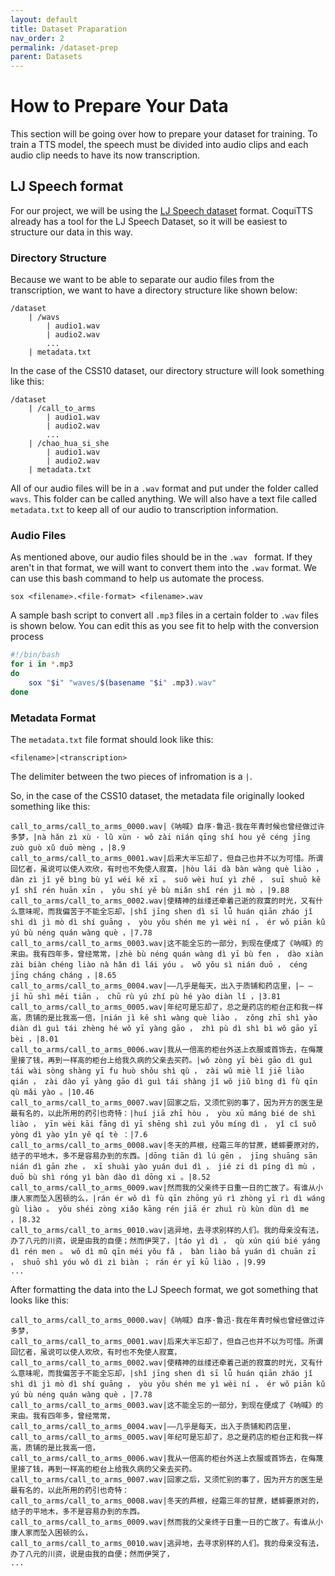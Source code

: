```yaml
---
layout: default
title: Dataset Praparation
nav_order: 2
permalink: /dataset-prep
parent: Datasets
---
```

# How to Prepare Your Data
This section will be going over how to prepare your dataset for training. To train a TTS model, the speech must be divided into audio clips and each audio clip needs to have its now transcription.

## LJ Speech format
For our project, we will be using the [LJ Speech dataset](https://keithito.com/LJ-Speech-Dataset/) format. CoquiTTS already has a tool for the LJ Speech Dataset, so it will be easiest to structure our data in this way. 

### Directory Structure
Because we want to be able to separate our audio files from the transcription, we want to have a directory structure like shown below:
```
/dataset
    | /wavs
        | audio1.wav
        | audio2.wav
        ...
    | metadata.txt
```

In the case of the CSS10 dataset, our directory structure will look something like this:
```
/dataset
    | /call_to_arms
        | audio1.wav
        | audio2.wav
        ...
    | /chao_hua_si_she
        | audio1.wav
        | audio2.wav
    | metadata.txt
```

All of our audio files will be in a `.wav` format and put under the folder called `wavs`. This folder can be called anything. We will also have a text file called `metadata.txt` to keep all of our audio to transcription information.

### Audio Files
As mentioned above, our audio files should be in the `.wav ` format. If they aren't in that format, we will want to convert them into the `.wav` format. We can use this bash command to help us automate the process.

```
sox <filename>.<file-format> <filename>.wav
```
A sample bash script to convert all `.mp3` files in a certain folder to `.wav` files is shown below. You can edit this as you see fit to help with the conversion process
```bash
#!/bin/bash
for i in *.mp3
do
    sox "$i" "waves/$(basename "$i" .mp3).wav"
done
```

### Metadata Format
The `metadata.txt` file format should look like this:
```
<filename>|<transcription>
```
The delimiter between the two pieces of infromation is a `|`.

So, in the case of the CSS10 dataset, the metadata file originally looked something like this:
```
call_to_arms/call_to_arms_0000.wav|《呐喊》自序·鲁迅·我在年青时候也曾经做过许多梦，|nà hǎn zì xù · lǔ xùn · wǒ zài nián qīng shí hou yě céng jīng zuò guò xǔ duō mèng ，|8.9
call_to_arms/call_to_arms_0001.wav|后来大半忘却了，但自己也并不以为可惜。所谓回忆者，虽说可以使人欢欣，有时也不免使人寂寞，|hòu lái dà bàn wàng què liào ， dàn zì jǐ yě bìng bù yǐ wéi kě xī 。 suǒ wèi huí yì zhě ， suī shuō kě yǐ shǐ rén huān xīn ， yǒu shí yě bù miǎn shǐ rén jì mò ，|9.88
call_to_arms/call_to_arms_0002.wav|使精神的丝缕还牵着己逝的寂寞的时光，又有什么意味呢，而我偏苦于不能全忘却，|shǐ jīng shen dì sī lǚ huán qiān zháo jǐ shì dì jì mò dì shí guāng ， yòu yǒu shén me yì wèi ní ， ér wǒ piān kǔ yú bù néng quán wàng què ，|7.78
call_to_arms/call_to_arms_0003.wav|这不能全忘的一部分，到现在便成了《呐喊》的来由。我有四年多，曾经常常，|zhè bù néng quán wàng dì yī bù fen ， dào xiàn zài biàn chéng liào nà hǎn dì lái yóu 。 wǒ yǒu sì nián duō ， céng jīng cháng cháng ，|8.65
call_to_arms/call_to_arms_0004.wav|——几乎是每天，出入于质铺和药店里，|— — jī hū shì měi tiān ， chū rù yú zhí pù hé yào diàn lǐ ，|3.81
call_to_arms/call_to_arms_0005.wav|年纪可是忘却了，总之是药店的柜台正和我一样高，质铺的是比我高一倍，|nián jì kě shì wàng què liào ， zǒng zhī shì yào diàn dì guì tái zhèng hé wǒ yī yàng gāo ， zhì pù dì shì bì wǒ gāo yī bèi ，|8.01
call_to_arms/call_to_arms_0006.wav|我从一倍高的柜台外送上衣服或首饰去，在侮蔑里接了钱，再到一样高的柜台上给我久病的父亲去买药。|wǒ zòng yī bèi gāo dì guì tái wài sòng shàng yī fu huò shǒu shì qù ， zài wǔ miè lǐ jiē liào qián ， zài dào yī yàng gāo dì guì tái shàng jǐ wǒ jiǔ bìng dì fù qīn qù mǎi yào 。|10.46
call_to_arms/call_to_arms_0007.wav|回家之后，又须忙别的事了，因为开方的医生是最有名的，以此所用的药引也奇特：|huí jiā zhī hòu ， yòu xū máng bié de shì liào ， yīn wèi kāi fāng dì yī shēng shì zuì yǒu míng dì ， yǐ cǐ suǒ yòng dì yào yǐn yě qí tè ：|7.6
call_to_arms/call_to_arms_0008.wav|冬天的芦根，经霜三年的甘蔗，蟋蟀要原对的，结子的平地木，多不是容易办到的东西。|dōng tiān dì lú gēn ， jīng shuāng sān nián dì gān zhe ， xī shuài yào yuán duì dì ， jié zi dì píng dì mù ， duō bù shì róng yì bàn dào dì dōng xi 。|8.52
call_to_arms/call_to_arms_0009.wav|然而我的父亲终于日重一日的亡故了。有谁从小康人家而坠入困顿的么，|rán ér wǒ dì fù qīn zhōng yú rì zhòng yī rì dì wáng gù liào 。 yǒu shéi zòng xiǎo kāng rén jiā ér zhuì rù kùn dùn dì me ，|8.32
call_to_arms/call_to_arms_0010.wav|逃异地，去寻求别样的人们。我的母亲没有法，办了八元的川资，说是由我的自便；然而伊哭了，|táo yì dì ， qù xún qiú bié yáng dì rén men 。 wǒ dì mǔ qīn méi yǒu fǎ ， bàn liào bā yuán dì chuān zī ， shuō shì yóu wǒ dì zì biàn ； rán ér yī kū liào ，|9.99
...
```
After formatting the data into the LJ Speech format, we got something that looks like this:
```
call_to_arms/call_to_arms_0000.wav|《呐喊》自序·鲁迅·我在年青时候也曾经做过许多梦，
call_to_arms/call_to_arms_0001.wav|后来大半忘却了，但自己也并不以为可惜。所谓回忆者，虽说可以使人欢欣，有时也不免使人寂寞，
call_to_arms/call_to_arms_0002.wav|使精神的丝缕还牵着己逝的寂寞的时光，又有什么意味呢，而我偏苦于不能全忘却，|shǐ jīng shen dì sī lǚ huán qiān zháo jǐ shì dì jì mò dì shí guāng ， yòu yǒu shén me yì wèi ní ， ér wǒ piān kǔ yú bù néng quán wàng què ，|7.78
call_to_arms/call_to_arms_0003.wav|这不能全忘的一部分，到现在便成了《呐喊》的来由。我有四年多，曾经常常，
call_to_arms/call_to_arms_0004.wav|——几乎是每天，出入于质铺和药店里，
call_to_arms/call_to_arms_0005.wav|年纪可是忘却了，总之是药店的柜台正和我一样高，质铺的是比我高一倍，
call_to_arms/call_to_arms_0006.wav|我从一倍高的柜台外送上衣服或首饰去，在侮蔑里接了钱，再到一样高的柜台上给我久病的父亲去买药。
call_to_arms/call_to_arms_0007.wav|回家之后，又须忙别的事了，因为开方的医生是最有名的，以此所用的药引也奇特：
call_to_arms/call_to_arms_0008.wav|冬天的芦根，经霜三年的甘蔗，蟋蟀要原对的，结子的平地木，多不是容易办到的东西。
call_to_arms/call_to_arms_0009.wav|然而我的父亲终于日重一日的亡故了。有谁从小康人家而坠入困顿的么，
call_to_arms/call_to_arms_0010.wav|逃异地，去寻求别样的人们。我的母亲没有法，办了八元的川资，说是由我的自便；然而伊哭了，
...
```
